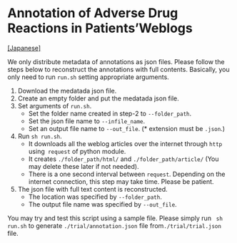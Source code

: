 # Annotation of Adverse Drug Reactions in Patients’Weblogs
[[Japanese]](./README_ja.md)

We only distribute metadata of annotations as json files. 
Please follow the steps below to reconstruct the annotations with full contents. 
Basically, you only need to run `run.sh` setting appropriate arguments.

1. Download the medatada json file.
2. Create an empty folder and put the medatada json file.
3. Set arguments of `run.sh`.
    - Set the folder name created in step-2 to `--folder_path`.
    - Set the json file name to `--infile_name`.
    - Set an output file name to `--out_file`. (* extension must be `.json`.)
4. Run `sh run.sh`.
    - It downloads all the weblog articles over the internet through `http` using` request` of python module.
    - It creates `./folder_path/html/` and `./folder_path/article/` (You may delete these later if not needed).
    - There is a one second interval between `request`.
    Depending on the internet connection, this step may take time. Please be patient.
5. The json file with full text content is reconstructed.
    - The location was specified by `--folder_path`.
    - The output file name was specified by `--out_file`.


You may try and test this script using a sample file.
Please simply run ` sh run.sh` to generate `./trial/annotation.json` file from`./trial/trial.json` file.
